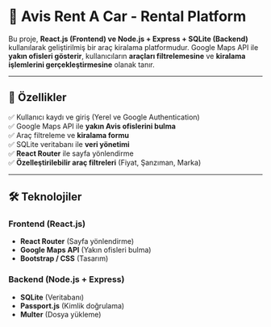 # 🚗 Avis Rent A Car - Rental Platform

Bu proje, **React.js (Frontend) ve Node.js + Express + SQLite (Backend)** kullanılarak geliştirilmiş bir araç kiralama platformudur. Google Maps API ile **yakın ofisleri gösterir**, kullanıcıların **araçları filtrelemesine** ve **kiralama işlemlerini gerçekleştirmesine** olanak tanır.

---

## 📌 **Özellikler**
✅ Kullanıcı kaydı ve giriş (Yerel ve Google Authentication)  
✅ Google Maps API ile **yakın Avis ofislerini bulma**  
✅ Araç filtreleme ve **kiralama formu**  
✅ SQLite veritabanı ile **veri yönetimi**  
✅ **React Router** ile sayfa yönlendirme  
✅ **Özelleştirilebilir araç filtreleri** (Fiyat, Şanzıman, Marka)  

---

## 🛠 **Teknolojiler**
### **Frontend (React.js)**
- **React Router** (Sayfa yönlendirme)
- **Google Maps API** (Yakın ofisleri bulma)
- **Bootstrap / CSS** (Tasarım)

### **Backend (Node.js + Express)**
- **SQLite** (Veritabanı)
- **Passport.js** (Kimlik doğrulama)
- **Multer** (Dosya yükleme)

